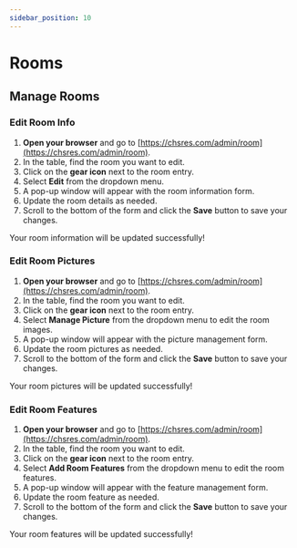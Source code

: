 ```yaml
---
sidebar_position: 10
---
```


# Rooms

## Manage Rooms

### Edit Room Info

1. **Open your browser** and go to [https://chsres.com/admin/room](https://chsres.com/admin/room).
2. In the table, find the room you want to edit.
3. Click on the **gear icon** next to the room entry.
4. Select **Edit** from the dropdown menu.
5. A pop-up window will appear with the room information form.
6. Update the room details as needed.
7. Scroll to the bottom of the form and click the **Save** button to save your changes.

Your room information will be updated successfully!

### Edit Room Pictures

1. **Open your browser** and go to [https://chsres.com/admin/room](https://chsres.com/admin/room).
2. In the table, find the room you want to edit.
3. Click on the **gear icon** next to the room entry.
4. Select **Manage Picture** from the dropdown menu to edit the room images.
5. A pop-up window will appear with the picture management form.
6. Update the room pictures as needed.
7. Scroll to the bottom of the form and click the **Save** button to save your changes.

Your room pictures will be updated successfully!

### Edit Room Features

1. **Open your browser** and go to [https://chsres.com/admin/room](https://chsres.com/admin/room).
2. In the table, find the room you want to edit.
3. Click on the **gear icon** next to the room entry.
4. Select **Add Room Features** from the dropdown menu to edit the room features.
5. A pop-up window will appear with the feature management form.
6. Update the room feature as needed.
7. Scroll to the bottom of the form and click the **Save** button to save your changes.

Your room features will be updated successfully!
